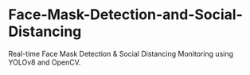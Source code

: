 # Face-Mask-Detection-and-Social-Distancing
Real-time Face Mask Detection &amp; Social Distancing Monitoring using YOLOv8 and OpenCV.
